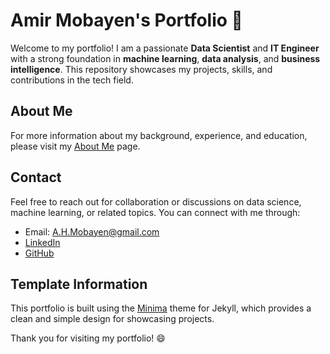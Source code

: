 # Amir Mobayen's Portfolio 👋

Welcome to my portfolio! I am a passionate **Data Scientist** and **IT Engineer** with a strong foundation in **machine learning**, **data analysis**, and **business intelligence**. This repository showcases my projects, skills, and contributions in the tech field.

## About Me

For more information about my background, experience, and education, please visit my [About Me](about.md) page.

## Contact

Feel free to reach out for collaboration or discussions on data science, machine learning, or related topics. You can connect with me through:

- Email: [A.H.Mobayen@gmail.com](mailto:A.H.Mobayen@gmail.com)
- [LinkedIn](https://linkedin.com/in/amir-mobayen)
- [GitHub](https://github.com/ahmobayen)

## Template Information

This portfolio is built using the [Minima](https://github.com/jekyll/minima) theme for Jekyll, which provides a clean and simple design for showcasing projects.

Thank you for visiting my portfolio! 😄
